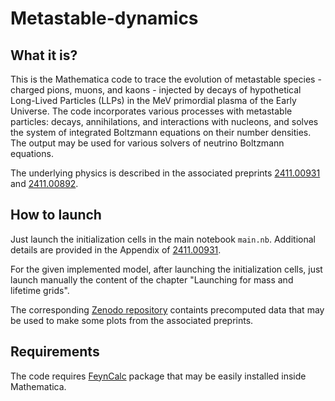 # Metastable-dynamics

## What it is?

This is the Mathematica code to trace the evolution of metastable species - charged pions, muons, and kaons - injected by decays of hypothetical Long-Lived Particles (LLPs) in the MeV primordial plasma of the Early Universe. The code incorporates various processes with metastable particles: decays, annihilations, and interactions with nucleons, and solves the system of integrated Boltzmann equations on their number densities. The output may be used for various solvers of neutrino Boltzmann equations.

The underlying physics is described in the associated preprints [2411.00931](https://arxiv.org/abs/2411.00931) and [2411.00892](https://arxiv.org/abs/2411.00892). 

## How to launch

Just launch the initialization cells in the main notebook <code>main.nb</code>. Additional details are provided in the Appendix of [2411.00931](https://arxiv.org/abs/2411.00931). 

For the given implemented model, after launching the initialization cells, just launch manually the content of the chapter "Launching for mass and lifetime grids". 

The corresponding [Zenodo repository](https://doi.org/10.5281/zenodo.14020343) containts precomputed data that may be used to make some plots from the associated preprints.


## Requirements

The code requires [FeynCalc](https://feyncalc.github.io/) package that may be easily installed inside Mathematica.